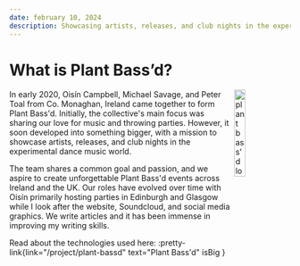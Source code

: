 ```yaml
---
date: february 10, 2024
description: Showcasing artists, releases, and club nights in the experimental dance music world.
---
```


# What is Plant Bass’d?

<img src="/images/plantbassd.png" width="20%" alt="plant bass'd logo" align="right" />

In early 2020, Oisín Campbell, Michael Savage, and Peter Toal from Co. Monaghan, Ireland came together to form Plant Bass'd. Initially, the collective's main focus was sharing our love for music and throwing parties. However, it soon developed into something bigger, with a mission to showcase artists, releases, and club nights in the experimental dance music world.

The team shares a common goal and passion, and we aspire to create unforgettable Plant Bass'd events across Ireland and the UK. Our roles have evolved over time with Oisín primarily hosting parties in Edinburgh and Glasgow while I look after the website, Soundcloud, and social media graphics. We write articles and it has been immense in improving my writing skills.

Read about the technologies used here: :pretty-link{link="/project/plant-bassd" text="Plant Bass'd" isBig }

